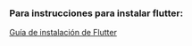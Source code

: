 ### Para instrucciones para instalar flutter:

[Guía de instalación de Flutter](https://docs.flutter.dev/get-started/install)